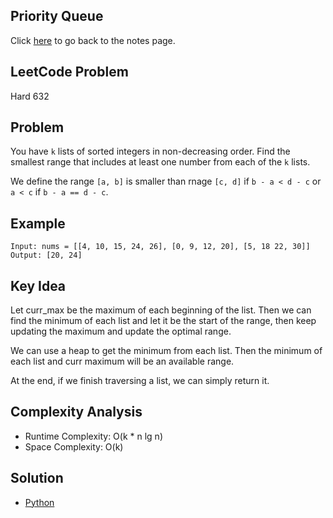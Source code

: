 ## Priority Queue
Click [here](../notes.md) to go back to the notes page.

## LeetCode Problem
Hard 632

## Problem
You have `k` lists of sorted integers in non-decreasing order. Find the smallest range that includes at least one number from each of the `k` lists.

We define the range `[a, b]` is smaller than rnage `[c, d]` if `b - a < d - c` or `a < c` if `b - a == d - c`.

## Example
```
Input: nums = [[4, 10, 15, 24, 26], [0, 9, 12, 20], [5, 18 22, 30]]
Output: [20, 24]
```

## Key Idea
Let curr_max be the maximum of each beginning of the list. Then we can find the minimum of each list and let it be the start of the range, then keep updating the maximum and update the optimal range.

We can use a heap to get the minimum from each list. Then the minimum of each list and curr maximum will be an available range.

At the end, if we finish traversing a list, we can simply return it.

## Complexity Analysis
- Runtime Complexity: O(k * n lg n)
- Space Complexity: O(k)

## Solution
- [Python](./solution.py)